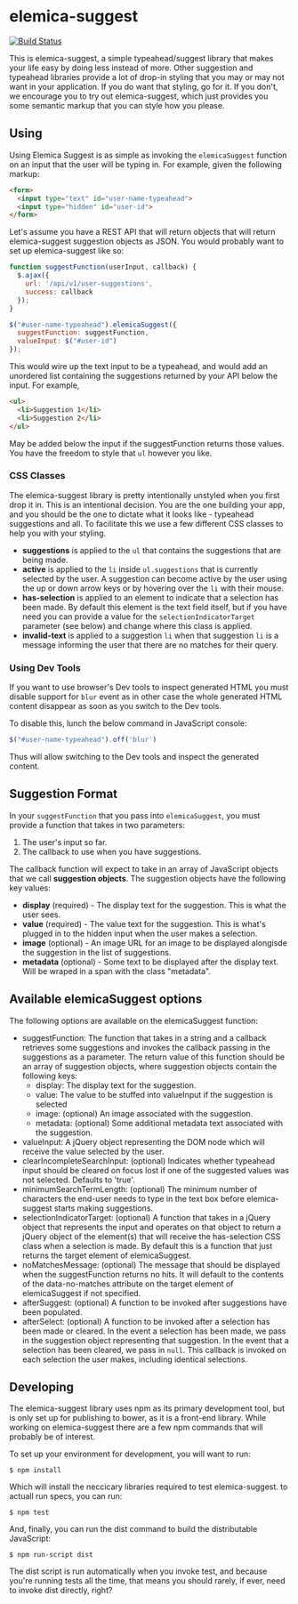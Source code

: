 # elemica-suggest

[![Build Status](https://travis-ci.org/elemica/elemica-suggest.svg)](https://travis-ci.org/elemica/elemica-suggest)

This is elemica-suggest, a simple typeahead/suggest library that makes your life easy by doing less
instead of more. Other suggestion and typeahead libraries provide a lot of drop-in styling that you
may or may not want in your application. If you do want that styling, go for it. If you don't, we
encourage you to try out elemica-suggest, which just provides you some semantic markup that you can
style how you please.

## Using

Using Elemica Suggest is as simple as invoking the `elemicaSuggest` function on an input that the
user will be typing in. For example, given the following markup:

```html
<form>
  <input type="text" id="user-name-typeahead">
  <input type="hidden" id="user-id">
</form>
```

Let's assume you have a REST API that will return objects that will return elemica-suggest
suggestion objects as JSON. You would probably want to set up elemica-suggest like so:

```javascript
function suggestFunction(userInput, callback) {
  $.ajax({
    url: '/api/v1/user-suggestions',
    success: callback
  });
}

$("#user-name-typeahead").elemicaSuggest({
  suggestFunction: suggestFunction,
  valueInput: $("#user-id")
});
```

This would wire up the text input to be a typeahead, and would add an unordered list
containing the suggestions returned by your API below the input. For example,

```html
<ul>
  <li>Suggestion 1</li>
  <li>Suggestion 2</li>
</ul>
```

May be added below the input if the suggestFunction returns those values. You have the freedom
to style that `ul` however you like.

### CSS Classes

The elemica-suggest library is pretty intentionally unstyled when you first drop it in. This
is an intentional decision. You are the one building your app, and you should be the one to
dictate what it looks like - typeahead suggestions and all. To facilitate this we use a few
different CSS classes to help you with your styling.

* **suggestions** is applied to the `ul` that contains the suggestions that are being made.
* **active** is applied to the `li` inside `ul.suggestions` that is currently selected by the
  user. A suggestion can become active by the user using the up or down arrow keys or by hovering
  over the `li` with their mouse.
* **has-selection** is applied to an element to indicate that a selection has been made. By default
  this element is the text field itself, but if you have need you can provide a value for the
  `selectionIndicatorTarget` parameter (see below) and change where this class is applied.
* **invalid-text** is applied to a suggestion `li` when that suggestion `li` is a message informing
  the user that there are no matches for their query.

### Using Dev Tools

If you want to use browser's Dev tools to inspect generated HTML you must disable support for `blur` event
as in other case the whole generated HTML content disappear as soon as you switch to the Dev tools.

To disable this, lunch the below command in JavaScript console:

```javascript
$("#user-name-typeahead").off('blur')
```

Thus will allow switching to the Dev tools and inspect the generated content.

## Suggestion Format

In your `suggestFunction` that you pass into `elemicaSuggest`, you must provide a function
that takes in two parameters:

1. The user's input so far.
2. The callback to use when you have suggestions.

The callback function will expect to take in an array of JavaScript objects that we call
**suggestion objects**. The suggestion objects have the following key values:

* **display** (required) - The display text for the suggestion. This is what the user sees.
* **value** (required) - The value text for the suggestion. This is what's plugged in to the hidden
  input when the user makes a selection.
* **image** (optional) - An image URL for an image to be displayed alongisde the suggestion in
  the list of suggestions.
* **metadata** (optional) - Some text to be displayed after the display text. Will be wraped in a
  span with the class "metadata".

## Available elemicaSuggest options

The following options are available on the elemicaSuggest function:

- suggestFunction: The function that takes in a string and a callback
  retrieves some suggestions and invokes the callback passing in the
  suggestions as a parameter. The return value of this function should be
  an array of suggestion objects, where suggestion objects contain the following
  keys:
  - display: The display text for the suggestion.
  - value: The value to be stuffed into valueInput if the suggestion is selected
  - image: (optional) An image associated with the suggestion.
  - metadata: (optional) Some additional metadata text associated with the suggestion.
- valueInput: A jQuery object representing the DOM node which will receive
  the value selected by the user.
- clearIncompleteSearchInput: (optional) Indicates whether typeahead input should be cleared
  on focus lost if one of the suggested values was not selected. Defaults to 'true'.
- minimumSearchTermLength: (optional) The minimum number of characters the end-user needs
  to type in the text box before elemica-suggest starts making suggestions.
- selectionIndicatorTarget: (optional) A function that takes in a jQuery object that represents
  the input and operates on that object to return a jQuery object of the element(s)
  that will receive the has-selection CSS class when a selection is made. By default
  this is a function that just returns the target element of elemicaSuggest.
- noMatchesMessage: (optional) The message that should be displayed when the suggestFunction returns
  no hits. It will default to the contents of the data-no-matches attribute on the target
  element of elemicaSuggest if not specified.
- afterSuggest: (optional) A function to be invoked after suggestions have been populated.
- afterSelect: (optional) A function to be invoked after a selection has been made or cleared. In the
  event a selection has been made, we pass in the suggestion object representing that suggestion. In
  the event that a selection has been cleared, we pass in `null`. This callback is invoked on each
  selection the user makes, including identical selections.

## Developing

The elemica-suggest library uses npm as its primary development tool, but is only set up for
publishing to bower, as it is a front-end library. While working on elemica-suggest there are
a few npm commands that will probably be of interest.

To set up your environment for development, you will want to run:

```
$ npm install
```

Which will install the neccicary libraries required to test elemica-suggest. to actuall run
specs, you can run:

```
$ npm test
```

And, finally, you can run the dist command to build the distributable JavaScript:

```
$ npm run-script dist
```

The dist script is run automatically when you invoke test, and because you're running tests
all the time, that means you should rarely, if ever, need to invoke dist directly, right?

